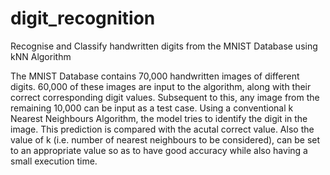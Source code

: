 # digit_recognition
Recognise and Classify handwritten digits from the MNIST Database using kNN Algorithm

The MNIST Database contains 70,000 handwritten images of different digits. 60,000 of these images are input to the algorithm, along with their correct corresponding digit values. 
Subsequent to this, any image from the remaining 10,000 can be input as a test case. Using a conventional k Nearest Neighbours Algorithm, the model tries to identify the digit in the image. 
This prediction is compared with the acutal correct value. Also the value of k (i.e. number of nearest neighbours to be considered), can be set to an appropriate value so as to have good accuracy while also having a small execution time.
